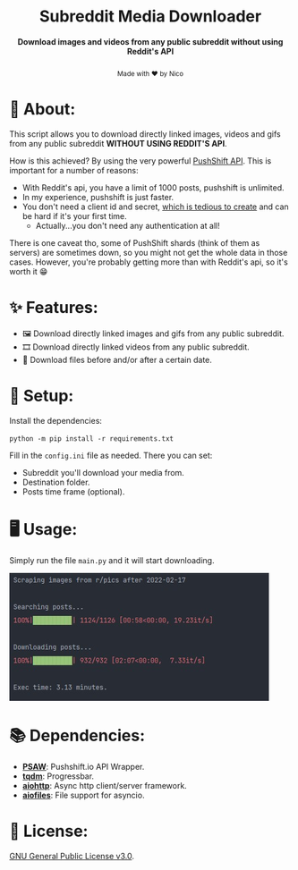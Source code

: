 <h1 align="center">Subreddit Media Downloader</h1>

<h4 align="center">Download images and videos from any public subreddit without using Reddit's API</h4>
  <p align="center">
  <sub>Made with ❤ by Nico</sub>
  </p>


# 💬 About:
This script allows you to download directly linked images, videos and gifs from any public subreddit **WITHOUT USING REDDIT'S API**.

How is this achieved? By using the very powerful [PushShift API](https://github.com/pushshift/api). This is important for a number of reasons:

* With Reddit's api, you have a limit of 1000 posts, pushshift is unlimited.
* In my experience, pushshift is just faster.
* You don't need a client id and secret, [which is tedious to create](https://praw.readthedocs.io/en/stable/getting_started/authentication.html) and can be hard if it's your first time.
  * Actually...you don't need any authentication at all!

There is one caveat tho, some of PushShift shards (think of them as servers) are sometimes down,
so you might not get the whole data in those cases. However, you're probably getting more than with Reddit's api, so it's worth it 😁  

# ✨ Features:
* 🖼️ Download directly linked images and gifs from any public subreddit.
* 🎞️ Download directly linked videos from any public subreddit.
* 📅 Download files before and/or after a certain date.

# 🔧 Setup:
Install the dependencies:

`python -m pip install -r requirements.txt`

Fill in the `config.ini` file as needed. There you can set:
    
* Subreddit you'll download your media from.
* Destination folder. 
* Posts time frame (optional).


# 🖥️ Usage:
Simply run the file `main.py` and it will start downloading.

 ![run_example](img/00.jpg)

# 📚 Dependencies:
* [**PSAW**](https://github.com/dmarx/psaw): Pushshift.io API Wrapper.
* [**tqdm**](https://github.com/tqdm/tqdm): Progressbar.
* [**aiohttp**](https://github.com/aio-libs/aiohttp): Async http client/server framework.
* [**aiofiles**](https://github.com/Tinche/aiofiles): File support for asyncio.


# 📃 License:
[GNU General Public License v3.0](LICENSE).